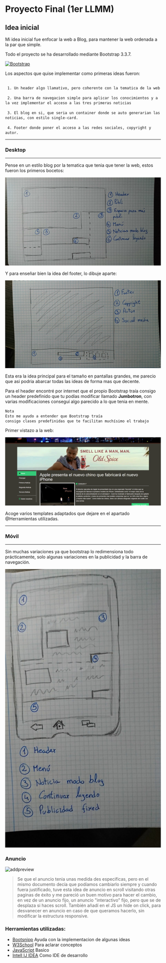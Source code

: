 # Proyecto Final (1er LLMM)

## Idea inicial

 Mi idea inicial fue enfocar la web a Blog, para mantener la web ordenada a la par que simple.
 
 Todo el proyecto se ha desarrollado mediante Bootstrap 3.3.7.

[![Bootstrap](http://www.ironsummitmedia.com/blog/wp-content/uploads/2013/08/bootstrap.jpg)](http://getbootstrap.com/)

Los aspectos que quise implementar como primeras ideas fueron:

```

 1. Un header algo llamativo, pero coherente con la tematica de la web
     
 2. Una barra de navegacion simple para aplicar los conocimientos y a la vez implementar el acceso a las tres primeras noticias
 
 3. El blog en si, que seria un container donde se auto generarian las noticias, con estilo single-card. 
 
 4. Footer donde poner el acceso a las redes sociales, copyright y autor.

```

-------

### Desktop

-----------
Pense en un estilo blog por la tematica que tenia que tener la web, estos fueron los primeros bocetos:

![preview-desktop1](https://github.com/Dualvic/Lenguaje-de-Marcas/blob/master/NewsLLMM/data/desktop-preview1.png?raw=true)

Y para enseñar bien la idea del footer, lo dibuje aparte:

![preview-desktop2](https://github.com/Dualvic/Lenguaje-de-Marcas/blob/master/NewsLLMM/data/desktop-preview2.png?raw=true)

Esta era la idea principal para el tamaño en pantallas grandes, me parecio que asi podria abarcar todas las ideas de forma mas que decente.

Para el header encontré por internet que el propio Bootstrap traía consigo un header predefinido que tu podías modificar llamado **Jumbotron**, con varias modificaciones conseguí algo parecido a lo que tenia en mente. 

``` 
Nota
Esto me ayudo a entender que Bootstrap traía 
consigo clases predefinidas que te facilitan muchísimo el trabajo
```
Primer vistazo a la web:

![enter image description here](https://github.com/Dualvic/Lenguaje-de-Marcas/blob/master/NewsLLMM/data/first-look.png?raw=true)

Acoge varios templates adaptados que dejare en el apartado @Herramientas utilizadas.


-------

### Móvil

-----------

Sin muchas variaciones ya que bootstrap lo redimensiona todo prácticamente, solo algunas variaciones en la publicidad y la barra de navegación.

![mobile-preview](https://github.com/Dualvic/Lenguaje-de-Marcas/blob/master/NewsLLMM/data/mobile-preview.jpg?raw=true)


### Anuncio

![addpreview](https://github.com/Dualvic/Lenguaje-de-Marcas/blob/master/NewsLLMM/data/add-preview.gif?raw=true)

> Se que el anuncio tenia unas medida des especificas, pero en el mismo documento decía que podíamos cambiarlo siempre y cuando fuera justificado, tuve esta idea de anuncio en scroll visitando otras paginas de éxito y me pareció un buen motivo para hacer el cambio, en vez de un anuncio fijo, un anuncio "interactivo" fijo, pero que se de desplaza si haces scroll.  También  añadí en el JS un hide on click, para desvanecer en anuncio en caso de que queramos hacerlo, sin modificar la estructura responsive.

### Herramientas utilizadas:

 * [Bootsnipp](https://bootsnipp.com/) Ayuda con la implementacion de algunas ideas
 * [W3School](https://www.w3schools.com/) Para aclarar conceptos
 * [JavaScript](https://www.javascript.com/) Basico
 * [Intell IJ IDEA](https://www.jetbrains.com/idea/) Como IDE de desarrollo